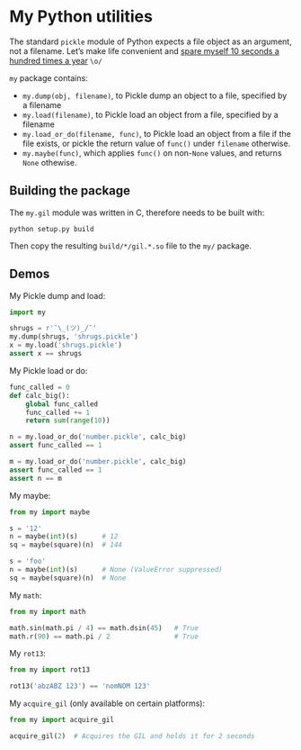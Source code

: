 # My Python utilities

The standard `pickle` module of Python expects a file object as an argument, not a filename. Let’s make life convenient and [spare myself 10 seconds a hundred times a year](https://xkcd.com/1205/) `\o/` 

`my` package contains:
 - `my.dump(obj, filename)`, to Pickle dump an object to a file, specified by a filename
 - `my.load(filename)`, to Pickle load an object from a file, specified by a filename
 - `my.load_or_do(filename, func)`, to Pickle load an object from a file if the file exists,
   or pickle the return value of `func()` under `filename` otherwise.
 - `my.maybe(func)`, which applies `func()` on non-`None` values, and returns `None` othewise.

## Building the package

The `my.gil` module was written in C, therefore needs to be built with:

```shell
python setup.py build
```

Then copy the resulting `build/*/gil.*.so` file to the `my/` package.

## Demos

My Pickle dump and load:
```python
import my

shrugs = r'¯\_(ツ)_/¯'
my.dump(shrugs, 'shrugs.pickle')
x = my.load('shrugs.pickle')
assert x == shrugs
```

My Pickle load or do:
```python
func_called = 0
def calc_big():
    global func_called
    func_called += 1
    return sum(range(10))

n = my.load_or_do('number.pickle', calc_big)
assert func_called == 1

m = my.load_or_do('number.pickle', calc_big)
assert func_called == 1
assert n == m
```

My maybe:
```python
from my import maybe

s = '12'
n = maybe(int)(s)      # 12
sq = maybe(square)(n)  # 144

s = 'foo'
n = maybe(int)(s)      # None (ValueError suppressed)
sq = maybe(square)(n)  # None
```

My `math`:

```python
from my import math

math.sin(math.pi / 4) == math.dsin(45)   # True
math.r(90) == math.pi / 2                # True
```

My `rot13`:

```python
from my import rot13

rot13('abzABZ 123') == 'nomNOM 123'
```

My `acquire_gil` (only available on certain platforms):

```python
from my import acquire_gil

acquire_gil(2)  # Acquires the GIL and holds it for 2 seconds
```
